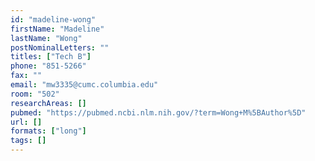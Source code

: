 ```yaml
---
id: "madeline-wong"
firstName: "Madeline"
lastName: "Wong"
postNominalLetters: ""
titles: ["Tech B"]
phone: "851-5266"
fax: ""
email: "mw3335@cumc.columbia.edu"
room: "502"
researchAreas: []
pubmed: "https://pubmed.ncbi.nlm.nih.gov/?term=Wong+M%5BAuthor%5D"
url: []
formats: ["long"]
tags: []
---
```


